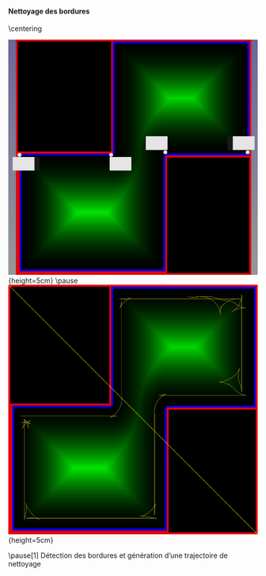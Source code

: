 #### Nettoyage des bordures

\centering

![](imgs/huit-abcd.png){height=5cm} \pause
![](imgs/huit.png){height=5cm}

\pause[1]
Détection des bordures et génération d’une trajectoire de nettoyage
